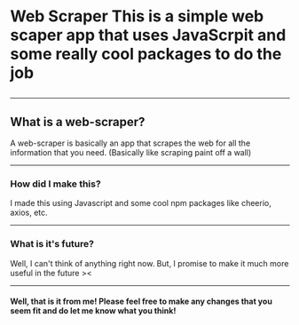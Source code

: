 <h1> Web Scraper
This is a simple web scaper app that uses JavaScrpit and some really cool packages to do the job

<hr>
  <h2> What is a web-scraper?</h2>
A web-scraper is basically an app that scrapes the web for all the information that you need. (Basically like scraping paint off a wall)

<hr>
  <h3> How did I make this?</h3>
I made this using Javascript and some cool npm packages like cheerio, axios, etc.

<hr>
  <h3> What is it's future?</h3>
Well, I can't think of anything right now. But, I promise to make it much more useful in the future ><

<hr>

<h4> Well, that is it from me! Please feel free to make any changes that you seem fit and do let me know what you think!</h4>
  
